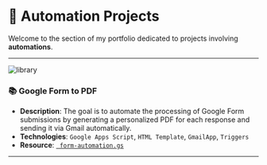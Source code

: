 # 📂 Automation Projects

Welcome to the section of my portfolio dedicated to projects involving **automations**.

---

![library](resource/googleform.JPG)
### 📚 Google Form to PDF

- **Description**: The goal is to automate the processing of Google Form submissions by generating a personalized PDF for each response and sending it via Gmail automatically. 
- **Technologies**: `Google Apps Script`, `HTML Template`,  `GmailApp`, `Triggers`
- **Resource**: [` form-automation.gs`](form-automation.gs)

---
